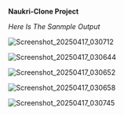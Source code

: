 **Naukri-Clone Project**

*Here Is The Sanmple Output*

![Screenshot_20250417_030712](https://github.com/user-attachments/assets/b4a6f9c0-c2bc-49a2-84cb-d4d856dfeb61)

![Screenshot_20250417_030644](https://github.com/user-attachments/assets/6647bdec-48c4-4ee6-8df9-d0b3a807dc80)

![Screenshot_20250417_030652](https://github.com/user-attachments/assets/4d29c8c9-85b8-4dae-b27f-ac4e7d1ba008)

![Screenshot_20250417_030658](https://github.com/user-attachments/assets/5df94678-8a03-4a67-8da5-19dcc32d554d)

![Screenshot_20250417_030745](https://github.com/user-attachments/assets/4e877fbf-6d00-4558-b65c-f5de247f9e6f)
